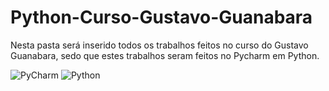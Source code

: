 # Python-Curso-Gustavo-Guanabara
Nesta pasta será inserido todos os trabalhos feitos no curso do 
Gustavo Guanabara, sedo que estes trabalhos seram feitos
no Pycharm em Python.



![PyCharm](https://img.shields.io/badge/pycharm-143?style=for-the-badge&logo=pycharm&logoColor=black&color=black&labelColor=green) ![Python](https://img.shields.io/badge/python-3670A0?style=for-the-badge&logo=python&logoColor=ffdd54)

